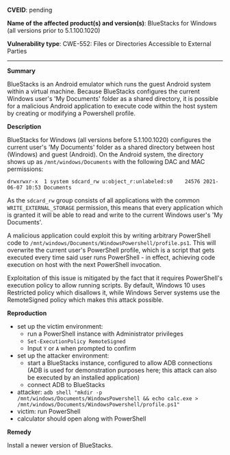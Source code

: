 **CVEID**: pending

**Name of the affected product(s) and version(s)**: BlueStacks for Windows (all versions prior to 5.1.100.1020)

**Vulnerability type**:  CWE-552: Files or Directories Accessible to External Parties

---

**Summary**

BlueStacks is an Android emulator which runs the guest Android system within a virtual machine. Because BlueStacks
configures the current Windows user's 'My Documents' folder as a shared directory, it is possible for a malicious
Android application to execute code within the host system by creating or modifying a Powershell profile.

**Description**
 
BlueStacks for Windows (all versions before 5.1.100.1020) configures the current user's 'My Documents' folder as
a shared directory between host (Windows) and guest (Android). On the Android system, the directory shows up as
```/mnt/windows/Documents``` with the following DAC and MAC permissions:
```
drwxrwxr-x  1 system sdcard_rw u:object_r:unlabeled:s0    24576 2021-06-07 10:53 Documents
```
As the ```sdcard_rw``` group consists of all applications with the common ```WRITE_EXTERNAL_STORAGE``` permission,
this means that every application which is granted it will be able to read and write to the current Windows user's
'My Documents'.

A malicious application could exploit this by writing arbitrary PowerShell code to
```/mnt/windows/Documents/WindowsPowershell/profile.ps1```. This will overwrite the current user's PowerShell
profile, which is a script that gets executed every time said user runs PowerShell - in effect, achieving code
execution on host with the next PowerShell invocation.

Exploitation of this issue is mitigated by the fact that it requires PowerShell's execution policy to allow running
scripts. By default, Windows 10 uses Restricted policy which disallows it, while Windows Server systems use the
RemoteSigned policy which makes this attack possible.
 
**Reproduction**

- set up the victim environment:
  - run a PowerShell instance with Administrator privileges
  - ```Set-ExecutionPolicy RemoteSigned```
  - Input ```Y``` or ```A``` when prompted to confirm
- set up the attacker environment:
  - start a BlueStacks instance, configured to allow ADB connections (ADB is used for demonstration purposes here;
    this attack can also be executed by an installed application)
  - connect ADB to BlueStacks
- attacker: ```adb shell "mkdir -p /mnt/windows/Documents/WindowsPowershell && echo calc.exe > /mnt/windows/Documents/WindowsPowershell/profile.ps1"```
- victim: run PowerShell
- calculator should open along with PowerShell

**Remedy**

Install a newer version of BlueStacks.
